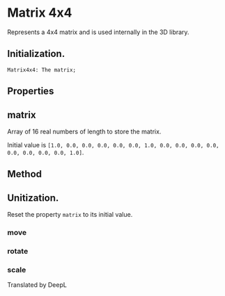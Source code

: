# Matrix 4x4

Represents a 4x4 matrix and is used internally in the 3D library.

## Initialization.

```
Matrix4x4: The matrix;
```

## Properties

## matrix

Array of 16 real numbers of length to store the matrix.

Initial value is `[1.0, 0.0, 0.0, 0.0, 0.0, 0.0, 1.0, 0.0, 0.0, 0.0, 0.0, 0.0, 0.0, 0.0, 0.0, 1.0]`.

## Method

## Unitization.

Reset the property `matrix` to its initial value.

### move



### rotate



### scale


Translated by DeepL